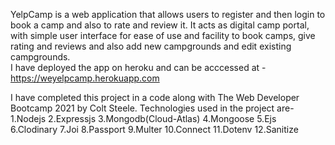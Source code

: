 YelpCamp is a web application that allows users to register and then login to book a camp and also to rate and review it. 
It acts as digital camp portal, with simple user interface for ease of use and facility to book camps, give rating and reviews and also add new campgrounds and edit existing campgrounds.  
I have deployed the app on heroku and can be acccessed at - https://weyelpcamp.herokuapp.com

I have completed this project in a code along with The Web Developer Bootcamp 2021 by Colt Steele.
 Technologies used in the project are-
 1.Nodejs
 2.Expressjs
 3.Mongodb(Cloud-Atlas)
 4.Mongoose
 5.Ejs
 6.Clodinary
 7.Joi
 8.Passport
 9.Multer
 10.Connect
 11.Dotenv
 12.Sanitize
